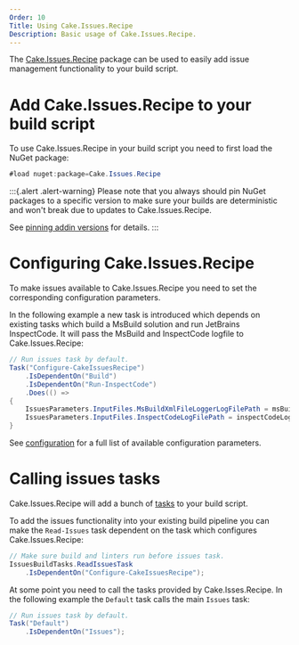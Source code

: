 ```yaml
---
Order: 10
Title: Using Cake.Issues.Recipe
Description: Basic usage of Cake.Issues.Recipe.
---
```

The [Cake.Issues.Recipe] package can be used to easily add issue management functionality to your build script.

# Add Cake.Issues.Recipe to your build script

To use Cake.Issues.Recipe in your build script you need to first load the NuGet package:

```csharp
#load nuget:package=Cake.Issues.Recipe
```

:::{.alert .alert-warning}
Please note that you always should pin NuGet packages to a specific version to make sure your builds are deterministic and
won't break due to updates to Cake.Issues.Recipe.

See [pinning addin versions](https://cakebuild.net/docs/tutorials/pinning-cake-version#pinning-addin-version) for details.
:::

# Configuring Cake.Issues.Recipe

To make issues available to Cake.Issues.Recipe you need to set the corresponding configuration parameters.

In the following example a new task is introduced which depends on existing tasks which build a MsBuild solution and run JetBrains InspectCode.
It will pass the MsBuild and InspectCode logfile to Cake.Issues.Recipe:

```csharp
// Run issues task by default.
Task("Configure-CakeIssuesRecipe")
    .IsDependentOn("Build")
    .IsDependentOn("Run-InspectCode")
    .Does(() =>
{
    IssuesParameters.InputFiles.MsBuildXmlFileLoggerLogFilePath = msBuildLogFilePath;
    IssuesParameters.InputFiles.InspectCodeLogFilePath = inspectCodeLogFilePath;
}
```

See [configuration] for a full list of available configuration parameters.

# Calling issues tasks

Cake.Issues.Recipe will add a bunch of [tasks] to your build script.

To add the issues functionality into your existing build pipeline you can make
the `Read-Issues` task dependent on the task which configures Cake.Issues.Recipe:

```csharp
// Make sure build and linters run before issues task.
IssuesBuildTasks.ReadIssuesTask
    .IsDependentOn("Configure-CakeIssuesRecipe");
```

At some point you need to call the tasks provided by Cake.Isses.Recipe.
In the following example the `Default` task calls the main `Issues` task:

```csharp
// Run issues task by default.
Task("Default")
    .IsDependentOn("Issues");
```

[Cake.Issues.Recipe]: ../../recipe/
[configuration]: ../../recipe/configuration
[tasks]: ../../recipe/tasks